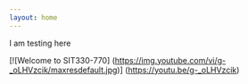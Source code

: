 ```yaml
---
layout: home
---
```

I am testing here

[![Welcome to SIT330-770]
(https://img.youtube.com/vi/g-_oLHVzcik/maxresdefault.jpg)]
(https://youtu.be/g-_oLHVzcik)
